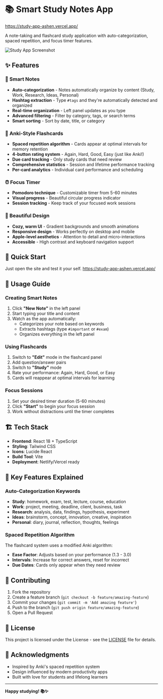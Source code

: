 # 📚 Smart Study Notes App
https://study-app-ashen.vercel.app/

A note-taking and flashcard study application with auto-categorization, spaced repetition, and focus timer features.

![Study App Screenshot](https://images.unsplash.com/photo-1434030216411-0b793f4b4173?w=800&h=400&fit=crop)

## ✨ Features

### 🧠 Smart Notes
- **Auto-categorization** - Notes automatically organize by content (Study, Work, Research, Ideas, Personal)
- **Hashtag extraction** - Type `#tags` and they're automatically detected and organized
- **Real-time organization** - Left panel updates as you type
- **Advanced filtering** - Filter by category, tags, or search terms
- **Smart sorting** - Sort by date, title, or category

### 🎴 Anki-Style Flashcards
- **Spaced repetition algorithm** - Cards appear at optimal intervals for memory retention
- **4-button rating system** - Again, Hard, Good, Easy (just like Anki!)
- **Due card tracking** - Only study cards that need review
- **Comprehensive statistics** - Session and lifetime performance tracking
- **Per-card analytics** - Individual card performance and scheduling

### ⏰ Focus Timer
- **Pomodoro technique** - Customizable timer from 5-60 minutes
- **Visual progress** - Beautiful circular progress indicator
- **Session tracking** - Keep track of your focused work sessions

### 🎨 Beautiful Design
- **Cozy, warm UI** - Gradient backgrounds and smooth animations
- **Responsive design** - Works perfectly on desktop and mobile
- **Apple-level aesthetics** - Attention to detail and micro-interactions
- **Accessible** - High contrast and keyboard navigation support

## 🚀 Quick Start

Just open the site and test it your self. https://study-app-ashen.vercel.app/

## 📱 Usage Guide

### Creating Smart Notes
1. Click **"New Note"** in the left panel
2. Start typing your title and content
3. Watch as the app automatically:
   - Categorizes your note based on keywords
   - Extracts hashtags (type `#important` or `#exam`)
   - Organizes everything in the left panel

### Using Flashcards
1. Switch to **"Edit"** mode in the flashcard panel
2. Add question/answer pairs
3. Switch to **"Study"** mode
4. Rate your performance: Again, Hard, Good, or Easy
5. Cards will reappear at optimal intervals for learning

### Focus Sessions
1. Set your desired timer duration (5-60 minutes)
2. Click **"Start"** to begin your focus session
3. Work without distractions until the timer completes

## 🏗️ Tech Stack

- **Frontend**: React 18 + TypeScript
- **Styling**: Tailwind CSS
- **Icons**: Lucide React
- **Build Tool**: Vite
- **Deployment**: Netlify/Vercel ready

## 🎯 Key Features Explained

### Auto-Categorization Keywords
- **Study**: homework, exam, test, lecture, course, education
- **Work**: project, meeting, deadline, client, business, task
- **Research**: analysis, data, findings, hypothesis, experiment
- **Ideas**: brainstorm, concept, innovation, creative, inspiration
- **Personal**: diary, journal, reflection, thoughts, feelings

### Spaced Repetition Algorithm
The flashcard system uses a modified Anki algorithm:
- **Ease Factor**: Adjusts based on your performance (1.3 - 3.0)
- **Intervals**: Increase for correct answers, reset for incorrect
- **Due Dates**: Cards only appear when they need review

## 🤝 Contributing

1. Fork the repository
2. Create a feature branch (`git checkout -b feature/amazing-feature`)
3. Commit your changes (`git commit -m 'Add amazing feature'`)
4. Push to the branch (`git push origin feature/amazing-feature`)
5. Open a Pull Request

## 📄 License

This project is licensed under the License - see the [LICENSE](LICENSE) file for details.

## 🙏 Acknowledgments

- Inspired by Anki's spaced repetition system
- Design influenced by modern productivity apps
- Built with love for students and lifelong learners

---

**Happy studying! 📚✨**
